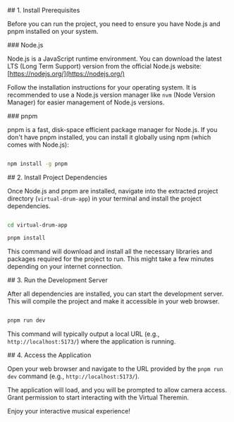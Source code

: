 \## 1. Install Prerequisites



Before you can run the project, you need to ensure you have Node.js and pnpm installed on your system.



\### Node.js



Node.js is a JavaScript runtime environment. You can download the latest LTS (Long Term Support) version from the official Node.js website: \[https://nodejs.org/](https://nodejs.org/)



Follow the installation instructions for your operating system. It is recommended to use a Node.js version manager like `nvm` (Node Version Manager) for easier management of Node.js versions.



\### pnpm



pnpm is a fast, disk-space efficient package manager for Node.js. If you don't have pnpm installed, you can install it globally using npm (which comes with Node.js):



```bash

npm install -g pnpm

```



\## 2. Install Project Dependencies



Once Node.js and pnpm are installed, navigate into the extracted project directory (`virtual-drum-app`) in your terminal and install the project dependencies.



```bash

cd virtual-drum-app

pnpm install

```



This command will download and install all the necessary libraries and packages required for the project to run. This might take a few minutes depending on your internet connection.



\## 3. Run the Development Server



After all dependencies are installed, you can start the development server. This will compile the project and make it accessible in your web browser.



```bash

pnpm run dev

```



This command will typically output a local URL (e.g., `http://localhost:5173/`) where the application is running.



\## 4. Access the Application



Open your web browser and navigate to the URL provided by the `pnpm run dev` command (e.g., `http://localhost:5173/`).



The application will load, and you will be prompted to allow camera access. Grant permission to start interacting with the Virtual Theremin.



Enjoy your interactive musical experience!

